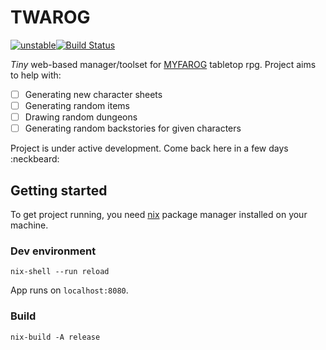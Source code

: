 # TWAROG

[![unstable](http://badges.github.io/stability-badges/dist/unstable.svg)](http://github.com/badges/stability-badges)[![Build Status](https://travis-ci.org/rszczers/Twarog.svg?branch=master)](https://travis-ci.org/rszczers/Twarog)

*Tiny* web-based manager/toolset for [MYFAROG](https://myfarog.org/) tabletop rpg. Project aims to help with:

- [ ] Generating new character sheets
- [ ] Generating random items
- [ ] Drawing random dungeons
- [ ] Generating random backstories for given characters

Project is under active development. Come back here in a few days :neckbeard:

## Getting started

To get project running, you need [nix](https://nixos.org/nix/) package manager installed on your machine.

### Dev environment

```
nix-shell --run reload
```

App runs on `localhost:8080`.

### Build

```
nix-build -A release
```
